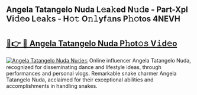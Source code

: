 ## Angela Tatangelo Nuda L𝚎a𝚔ed N𝚞𝚍e - Part-Xpl Vi𝚍𝚎o L𝚎a𝚔s - H𝚘𝚝 O𝚗𝚕yf𝚊ns P𝚑𝚘tos 4NEVH

# <h2><a href="http://kf1pvu3.oniu.top/?m=Angela+Tatangelo+Nuda">🔗👉 🔴 Angela Tatangelo Nuda P𝚑ot𝚘𝚜 V𝚒d𝚎o</a></h2>

[![Angela Tatangelo Nuda Nu𝚍e𝚜](https://i.imgur.com/0qMVB7G.gif)](http://kf1pvu3.oniu.top/?m=Angela+Tatangelo+Nuda)
Online influencer Angela Tatangelo Nuda, recognized for disseminating dance and lifestyle ideas, through performances and personal vlogs. Remarkable snake charmer Angela Tatangelo Nuda, acclaimed for their exceptional abilities and accomplishments in handling snakes.  
